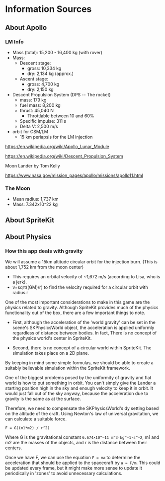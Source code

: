 # Information Sources

## About Apollo

### LM Info

- Mass (total): 15,200 - 16,400 kg (with rover)
- Mass:
    - Descent stage: 
        - gross: 10,334 kg
        - dry: 2,134 kg (approx.)
    - Ascent stage: 
        - gross: 4,700 kg
        - dry: 2,150 kg
- Descent Propulsion System (DPS -- The rocket)
    - mass: 179 kg
    - fuel mass: 8,200 kg
    - thrust: 45,040 N
        - Throttlable between 10 and 60%
    - Specific impulse: 311 s
    - Delta V: 2,500 m/s
- orbit for CSM/LM
    - 15 km periapsis for the LM injection

https://en.wikipedia.org/wiki/Apollo_Lunar_Module

https://en.wikipedia.org/wiki/Descent_Propulsion_System

Moon Lander by Tom Kelly

https://www.nasa.gov/mission_pages/apollo/missions/apollo11.html

### The Moon

- Mean radius: 1,737 km
- Mass: 7.342x10^22 kg

## About SpriteKit



## About Physics

### How this app deals with gravity

We will assume a 15km altitude circular orbit for the injection burn. (This is about 1,752 km from the moon center)
- This requires an orbital velocity of ~1,672 m/s (according to Lisa, who is a jerk).
- v=sqrt((GM)/r) to find the velocity required for a circular orbit with radius r

One of the most important considerations to make in this game are the physics related to gravity. Although SpriteKit provides much of the physics functionality out of the box, there are a few important things to note. 

- First, although the acceleration of the 'world gravity' can be set in the scene's SKPhysicsWorld object, the acceleration is applied uniformly regardless of distance between bodies. In fact, There is no concept of the physics world's center in SpriteKit.

- Second, there is no concept of a circular world within SpriteKit. The simulation takes place on a 2D plane.

By keeping in mind some simple formulas, we should be able to create a suitably believable simulation within the SpriteKit framework.

One of the biggest problems posed by the uniformity of gravity and flat world is how to put something in orbit. You can't simply give the Lander a starting position high in the sky and enough velocity to keep it in orbit. It would just fall out of the sky anyway, because the acceleration due to gravity is the same as at the surface.

Therefore, we need to compensate the SKPhysicsWorld's dy setting based on the altitude of the craft. Using Newton's law of universal gravitation, we can calculate a suitable force.

`F = G((m1*m2) / r^2)`

Where G is the gravitational constant `6.674×10^−11 m^3⋅kg^−1⋅s^−2`, m1 and m2 are the masses of the objects, and r is the distance between their centers.

Once we have F, we can use the equation `F = ma` to determine the acceleration that should be applied to the spacecraft by `a = F/m`. This could be updated every frame, but it might make more sense to update it periodically in 'zones' to avoid unnecessary calculations.